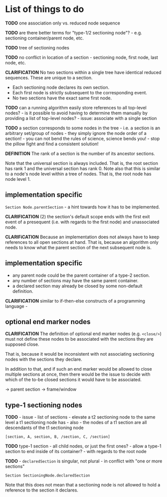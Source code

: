 
<!-- ======================================================================= -->
# List of things to do

**TODO**
one association only vs. reduced node sequence

**TODO**
are there better terms for "type-1/2 sectioning node"? -
e.g. sectioning container/parent node, etc.

**TODO**
tree of sectioning nodes

**TODO**
no conflict in location of a section -
sectioning node, first node, last node, etc.

**CLARIFICATION**
No two sections within a single tree have identical reduced sequences.
These are unique to a section.

* Each sectioning node declares its own section.
* Each first node is strictly subsequent to the corresponding event.
* No two sections have the exact same first node.

**TODO**
can a running algorithm easily store references to all top-level nodes? -
is it possible to avoid having to determine them manually by providing
a list of top-level nodes? -
issue: associate with a single section

**TODO**
a section corresponds to some nodes in the tree -
i.e. a section is an arbitrary set/group of nodes -
they simply ignore the node order of a section! -
you can not bend the rules of science, science bends you! -
stop the pillow fight and find a consistent solution!

<!-- ======================================================================= -->

**DEFINITION**
The rank of a section is the number of its ancestor sections.

Note that the universal section is always included. That is, the root section
has rank 1 and the universal section has rank 0. Note also that this is similar
to a node's node level within a tree of nodes. That is, the root node has node
level 1.

<!-- ======================================================================= -->
## implementation specific

`Section Node.parentSection` -
a hint towards how it has to be implemented.

**CLARIFICATION**
(2) the section's default scope ends with the first exit event of a presequent
(i.e. with regards to the first node) and unassociated node.

**CLARIFiCATION**
Because an implementation does not always have to keep references to
all open sections at hand. That is, because an algorithm only needs to know
what the parent section of the next subsequent node is. 

<!-- ======================================================================= -->
## implementation specific

* any parent node could be the parent container of a type-2 section.
* any number of sections may have the same parent container.
* a declared section may already be closed by some non-default definition.

**CLARIFICATION**
similar to if-then-else constructs of a programming language -

<!-- ======================================================================= -->
## optional end marker nodes

**CLARIFICATION**
The definition of optional end marker nodes (e.g. `<close/>`) must not define
these nodes to be associated with the sections they are supposed close.

That is, because it would be inconsistent with not associating sectioning
nodes with the sections they declare.

In addition to that, and if such an end marker would be allowed to close
multiple sections at once, then there would be the issue to decide with
which of the to-be closed sections it would have to be associated.

-> parent section -> frame/window

<!-- ======================================================================= -->
## type-1 sectioning nodes

**TODO** -
issue - list of sections - elevate a t2 sectioning node to the same level a
t1 sectioning node has - also - the nodes of a t1 section are all descendants
of the t1 sectioning node

`[section, A, section, B, /section, C, /section]`

**TODO**
type-1 section -
all child nodes, or just the first ones? -
allow a type-1 section to end inside of its container? -
with regards to the root node

**TODO** -
`declaredSection` is singular, not plural -
in conflict with "one or more sections"

```
Section SectioningNode.declaredSection
```

Note that this does not mean that a sectioning node is not allowed to hold
a reference to the section it declares.

